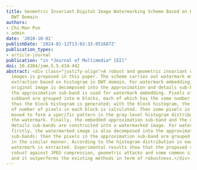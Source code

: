 ```yaml
---
title: Geometric Invariant Digital Image Watermarking Scheme Based on Histogram in
  DWT Domain
authors:
- Chi-Man Pun
- admin
date: '2010-10-01'
publishDate: '2024-01-12T13:02:33.051687Z'
publication_types:
- article-journal
publication: "in *Journal of Multimedia* [EI]"
doi: 10.4304/jmm.5.5.434-442
abstract: <div class="justify-align">A robust and geometric invariant digital watermarking scheme for gray-level
  images is proposed in this paper. The scheme carries out watermark embedding and
  extraction based on histogram in DWT domain. For watermark embedding, firstly, the
  original image is decomposed into the approximation and details sub-bands, of which,
  the approximation sub-band is used for watermark embedding. Pixels of the approximation
  subband are grouped into m blocks, each of which has the same number of gray-levels,
  thus the block histogram is generated; with the block histogram, the percentage
  of number of pixels in each block is calculated. Then some pixels in a block are
  moved to form a specific pattern in the gray-level histogram distribution, indicating
  the watermark. Finally, the embedded approximation sub-band and the other three
  details sub-bands are constructed into a watermarked image. For watermark extraction,
  firstly, the watermarked image is also decomposed into the approximation and details
  sub-bands; then the pixels in the approximation sub-band are grouped into blocks
  in the similar manner. According to the histogram distribution in each block, the
  watermark is extracted. Experimental results show that the proposed scheme is highly
  robust against JPEG compression, geometric attacks and some common signal processing,
  and it outperforms the existing methods in term of robustness.</div>
---
```

